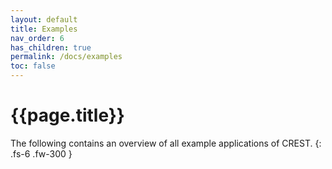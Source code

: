 ```yaml
---
layout: default
title: Examples
nav_order: 6
has_children: true
permalink: /docs/examples
toc: false
---
```


# {{page.title}}

The following contains an overview of all example applications of CREST.
{: .fs-6 .fw-300 }




